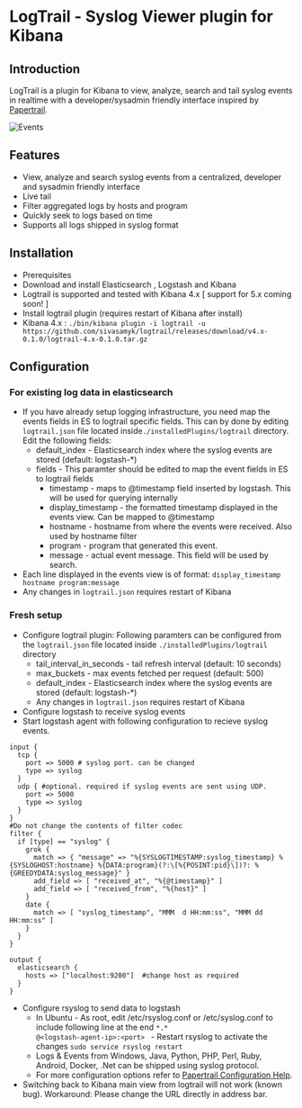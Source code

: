 # LogTrail - Syslog Viewer plugin for Kibana

Introduction
------------
LogTrail is a plugin for Kibana to view, analyze, search and tail syslog events in realtime with a developer/sysadmin friendly interface inspired by [Papertrail](https://papertrailapp.com/).

![Events](https://raw.githubusercontent.com/sivasamyk/logtrail/master/screenshot.png)

Features
--------
 - View, analyze and search syslog events from a centralized, developer and sysadmin friendly interface
 - Live tail
 - Filter aggregated logs by hosts and program
 - Quickly seek to logs based on time
 - Supports all logs shipped in syslog format

Installation
------------
- Prerequisites
 - Download and install Elasticsearch , Logstash and Kibana
 - Logtrail is supported and tested with Kibana 4.x [ support for 5.x coming soon! ]
- Install logtrail plugin (requires restart of Kibana after install)
 - Kibana 4.x : `./bin/kibana plugin -i logtrail -u https://github.com/sivasamyk/logtrail/releases/download/v4.x-0.1.0/logtrail-4.x-0.1.0.tar.gz`

Configuration
-------------
### For existing log data in elasticsearch
- If you have already setup logging infrastructure, you need map the events fields in ES to logtrail specific fields. This can by done by editing
`logtrail.json` file located inside`./installedPlugins/logtrail` directory. Edit the following fields:
	- default_index - Elasticsearch index where the syslog events are stored (default: logstash-*)
	- fields - This paramter should be edited to map the event fields in ES to logtrail fields
	  - timestamp - maps to @timestamp field inserted by logstash. This will be used for querying internally
	  - display_timestamp - the formatted timestamp displayed in the events view. Can be mapped to @timestamp
	  - hostname - hostname from where the events were received. Also used by hostname filter
	  - program - program that generated this event.
	  - message - actual event message. This field will be used by search.
- Each line displayed in the events view is of format:
  `display_timestamp hostname program:message`
- Any changes in `logtrail.json` requires restart of Kibana

### Fresh setup
- Configure logtrail plugin: Following paramters can be configured from the `logtrail.json` file located inside `./installedPlugins/logtrail` directory
    - tail_interval_in_seconds - tail refresh interval (default: 10 seconds)
    - max_buckets -  max events fetched per request (default: 500)
    - default_index - Elasticsearch index where the syslog events are stored (default: logstash-*)
    - Any changes in `logtrail.json` requires restart of Kibana
- Configure logstash to receive syslog events
 - Start logstash agent with following configuration to recieve syslog events.
  ```
  input {
    tcp {
      port => 5000 # syslog port. can be changed
      type => syslog
    }
    udp { #optional. required if syslog events are sent using UDP.
      port => 5000
      type => syslog
    }
  }
  #Do not change the contents of filter codec
  filter {
    if [type] == "syslog" {
      grok {
        match => { "message" => "%{SYSLOGTIMESTAMP:syslog_timestamp} %{SYSLOGHOST:hostname} %{DATA:program}(?:\[%{POSINT:pid}\])?: %{GREEDYDATA:syslog_message}" }
        add_field => [ "received_at", "%{@timestamp}" ]
        add_field => [ "received_from", "%{host}" ]
      }
      date {
        match => [ "syslog_timestamp", "MMM  d HH:mm:ss", "MMM dd HH:mm:ss" ]
      }
    }
  }

  output {
    elasticsearch {
      hosts => ["localhost:9200"]  #change host as required
    }
  }
  ```
- Configure rsyslog to send data to logstash
  - In Ubuntu
	    - As root, edit /etc/rsyslog.conf or /etc/syslog.conf to include following line at the end
	      ```*.*                       @<logstash-agent-ip>:<port>
	      ```
	    - Restart rsyslog to activate the changes
	      ```sudo service rsyslog restart
	      ```
  - Logs & Events from Windows, Java, Python, PHP, Perl, Ruby, Android, Docker, .Net can be shipped using syslog protocol.
  - For more configuration options refer to [Papertrail Configuration Help](http://help.papertrailapp.com/).
- Switching back to Kibana main view from logtrail will not work (known bug). Workaround: Please change the URL directly in address bar.

